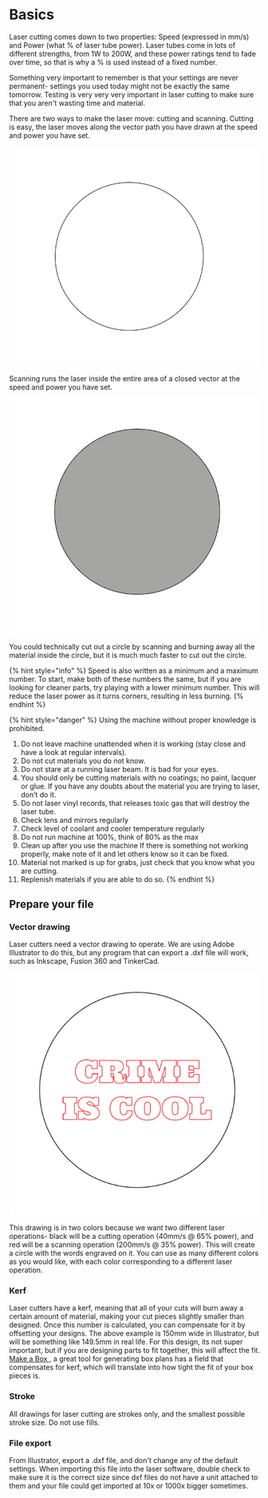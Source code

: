 # Basics

Laser cutting comes down to two properties: Speed \(expressed in mm/s\) and Power \(what % of laser tube power\).  Laser tubes come in lots of different strengths, from 1W to 200W, and these power ratings tend to fade over time, so that is why a % is used instead of a fixed number.

Something very important to remember is that your settings are never permanent- settings you used today might not be exactly the same tomorrow. Testing is very very very important in laser cutting to make sure that you aren't wasting time and material.

There are two ways to make the laser move: cutting and scanning. Cutting is easy, the laser moves along the vector path you have drawn at the speed and power you have set. 

![Cutting will run the laser along this vector, cutting out a circle.](../../../.gitbook/assets/screen-shot-2019-11-18-at-13.37.01.png)





Scanning runs the laser inside the entire area of a closed vector at the speed and power you have set.



![Scanning will run the laser at every point INSIDE this circle, creating an engraved circle shape](../../../.gitbook/assets/screen-shot-2019-11-18-at-13.37.46.png)

You could technically cut out a circle by scanning and burning away all the material inside the circle, but it is much much faster to cut out the circle.

{% hint style="info" %}
Speed is also written as a minimum and a maximum number. To start, make both of these numbers the same, but if you are looking for cleaner parts, try playing with a lower minimum number. This will reduce the laser power as it turns corners, resulting in less burning.
{% endhint %}

{% hint style="danger" %}
Using the machine without proper knowledge is prohibited.

1. Do not leave machine unattended when it is working \(stay close and have a look at regular intervals\).
2. Do not cut materials you do not know.
3. Do not stare at a running laser beam. It is bad for your eyes.
4. You should only be cutting materials with no coatings; no paint, lacquer or glue. If you have any doubts about the material you are trying to laser, don’t do it.
5. Do not laser vinyl records, that releases toxic gas that will destroy the laser tube.
6. Check lens and mirrors regularly
7. Check level of coolant and cooler temperature regularly
8. Do not run machine at 100%, think of 80% as the max
9. Clean up after you use the machine If there is something not working properly, make note of it and let others know so it can be fixed.
10. Material not marked is up for grabs, just check that you know what you are cutting.
11. Replenish materials if you are able to do so.
{% endhint %}

## Prepare your file

### Vector drawing

Laser cutters need a vector drawing to operate. We are using Adobe Illustrator to do this, but any program that can export a .dxf file will work, such as Inkscape, Fusion 360 and TinkerCad.

![Your drawing should look like this.](../../../.gitbook/assets/screen-shot-2019-11-18-at-13.46.36.png)

This drawing is in two colors because we want two different laser operations- black will be a cutting operation \(40mm/s @ 65% power\), and red will be a scanning operation \(200mm/s @ 35% power\). This will create a circle with the words engraved on it. You can use as many different colors as you would like, with each color corresponding to a different laser operation.

### Kerf

Laser cutters have a kerf, meaning that all of your cuts will burn away a certain amount of material, making your cut pieces slightly smaller than designed. Once this number is calculated, you can compensate for it by offsetting your designs. The above example is 150mm wide in Illustrator, but will be something like 149.5mm in real life. For this design, its not super important, but if you are designing parts to fit together, this will affect the fit. [Make a Box ](https://makeabox.io/), a great tool for generating box plans has a field that compensates for kerf, which will translate into how tight the fit of your box pieces is.

### Stroke

All drawings for laser cutting are strokes only, and the smallest possible stroke size. Do not use fills.

### File export

From Illustrator, export a .dxf file, and don't change any of the default settings. When importing this file into the laser software, double check to make sure it is the correct size since dxf files do not have a unit attached to them and your file could get imported at 10x or 1000x bigger sometimes.  


